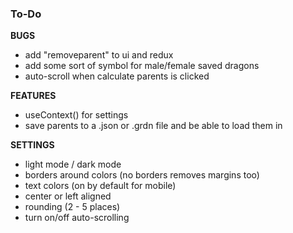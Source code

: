 ### To-Do
**BUGS**
* add "removeparent" to ui and redux
* add some sort of symbol for male/female saved dragons
* auto-scroll when calculate parents is clicked

**FEATURES**
* useContext() for settings
* save parents to a .json or .grdn file and be able to load them in

**SETTINGS**
* light mode / dark mode
* borders around colors (no borders removes margins too)
* text colors (on by default for mobile)
* center or left aligned
* rounding (2 - 5 places)
* turn on/off auto-scrolling